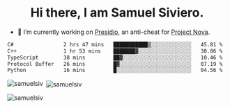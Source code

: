<h1 align="center">Hi there, I am Samuel Siviero.</h1>

- 🔭 I’m currently working on [Presidio](https://presidio.ac), an anti-cheat for [Project Nova](https://discord.gg/novafn).

<!--START_SECTION:waka-->

```txt
C#                2 hrs 47 mins   ███████████▒░░░░░░░░░░░░░   45.81 %
C++               1 hr 53 mins    ███████▓░░░░░░░░░░░░░░░░░   30.86 %
TypeScript        38 mins         ██▓░░░░░░░░░░░░░░░░░░░░░░   10.46 %
Protocol Buffer   26 mins         █▓░░░░░░░░░░░░░░░░░░░░░░░   07.19 %
Python            16 mins         █░░░░░░░░░░░░░░░░░░░░░░░░   04.56 %
```

<!--END_SECTION:waka-->

<p><img align="left" src="https://github-readme-stats.vercel.app/api/top-langs?username=samuelsiv&show_icons=true&locale=en&layout=compact&theme=radical" alt="samuelsiv" /></p>

<p>&nbsp;<img align="center" src="https://github-readme-stats.vercel.app/api?username=samuelsiv&show_icons=true&locale=en&theme=radical" alt="samuelsiv" /></p>
<p align="left"> <img src="https://komarev.com/ghpvc/?username=samuelsiv&label=Profile%20views&color=0e75b6&style=flat" alt="samuelsiv" /> </p>

